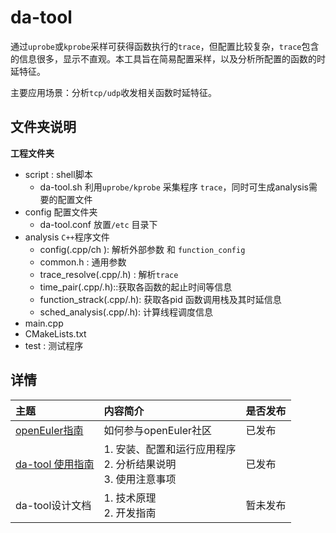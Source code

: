 
# da-tool

通过`uprobe`或`kprobe`采样可获得函数执行的`trace`，但配置比较复杂，`trace`包含的信息很多，显示不直观。本工具旨在简易配置采样，以及分析所配置的函数的时延特征。

主要应用场景：分析`tcp/udp`收发相关函数时延特征。

## 文件夹说明
**工程文件夹**
+ script : shell脚本
    + da-tool.sh  利用`uprobe/kprobe` 采集程序 `trace`，同时可生成analysis需要的配置文件
+ config 配置文件夹
    + da-tool.conf 放置`/etc` 目录下
+ analysis `C++`程序文件
    + config(.cpp/ch ): 解析外部参数 和 `function_config`
    + common.h : 通用参数
    + trace_resolve(.cpp/.h) : 解析`trace`
    + time_pair(.cpp/.h)::获取各函数的起止时间等信息
    + function_strack(.cpp/.h): 获取各pid 函数调用栈及其时延信息 
    + sched_analysis(.cpp/.h): 计算线程调度信息
+ main.cpp
+ CMakeLists.txt
+ test : 测试程序



## 详情

|主题|内容简介|是否发布|
|:----|:-----|:----|
|[openEuler指南](https://gitee.com/openeuler/community/blob/master/zh/contributors/README.md)| 如何参与openEuler社区 | 已发布 |
|[da-tool 使用指南](https://gitee.com/openeuler/docs/blob/stable2-20.03_LTS_SP3/docs/zh/docs/A-Ops/da-tool%E4%BD%BF%E7%94%A8%E6%89%8B%E5%86%8C.md)|1. 安装、配置和运行应用程序<br>2. 分析结果说明<br>3. 使用注意事项|已发布|
|da-tool设计文档|1. 技术原理<br> 2. 开发指南 |暂未发布|

